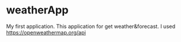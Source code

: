 # weatherApp
My first application. This application for get weather&forecast. 
I used https://openweathermap.org/api
